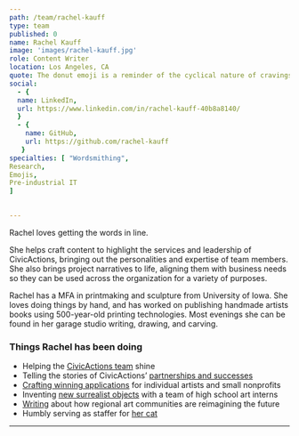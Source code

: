 ```yaml
---
path: /team/rachel-kauff
type: team
published: 0
name: Rachel Kauff
image: 'images/rachel-kauff.jpg'
role: Content Writer
location: Los Angeles, CA
quote: The donut emoji is a reminder of the cyclical nature of cravings.
social: 
  - {
  name: LinkedIn,
  url: https://www.linkedin.com/in/rachel-kauff-40b8a8140/
  }
  - {
    name: GitHub,
    url: https://github.com/rachel-kauff
   } 
specialties: [ "Wordsmithing",
Research,
Emojis,
Pre-industrial IT
]

  
---
```

Rachel loves getting the words in line. 

She helps craft content to highlight the services and leadership of CivicActions, bringing out the personalities and expertise of team members. She also brings project narratives to life, aligning them with business needs so they can be used across the organization for a variety of purposes.

Rachel has a MFA in printmaking and sculpture from University of Iowa. She loves doing things by hand, and has worked on publishing handmade artists books using 500-year-old printing technologies. Most evenings she can be found in her garage studio writing, drawing, and carving. 




### Things Rachel has been doing
* Helping the [CivicActions team](https://civicactions.com/team/) shine
* Telling the stories of CivicActions’ [partnerships and successes](https://civicactions.com/case-study/)
* [Crafting winning applications](http://rachelkauff.net/) for individual artists and small nonprofits
* Inventing [new surrealist objects](http://platteforum.org/dt_catalog/rachel-kauff/) with a team of high school art interns
* [Writing](http://the-rib.net/project/dearest-future-a-love-note-for-iowa-citys-public-space-one) about how regional art communities are reimagining the future
* Humbly serving as staffer for [her cat](https://www.instagram.com/toad.kauff.harris/)

----------------------------
